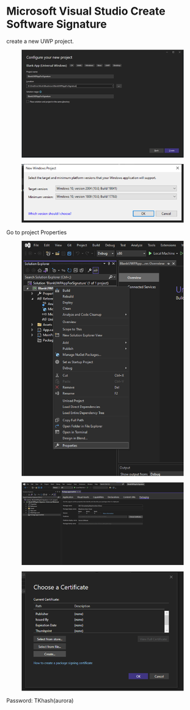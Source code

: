 # Microsoft Visual Studio Create Software Signature





create a new UWP project.

<figure><img src="../../.gitbook/assets/image (26) (3).png" alt=""><figcaption></figcaption></figure>

<figure><img src="../../.gitbook/assets/image (3) (1) (6).png" alt=""><figcaption></figcaption></figure>

Go to project Properties



<figure><img src="../../.gitbook/assets/image (4) (6).png" alt=""><figcaption></figcaption></figure>





<figure><img src="../../.gitbook/assets/image (2) (2) (2).png" alt=""><figcaption></figcaption></figure>

<figure><img src="../../.gitbook/assets/image (17) (3).png" alt=""><figcaption></figcaption></figure>



Password: TKhash(aurora)

